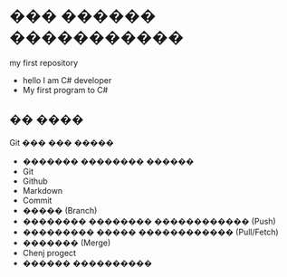 ﻿# ��� ������ �����������
my first repository
* hello I am C# developer
* My first program to C#

## �� ����
Git ���
��� �����
* ������� �������� ������
* Git
* Github
* Markdown
* Commit
* ����� (Branch)
* �������� �������� ������������ (Push)
* ��������� ����� ������������ (Pull/Fetch)
* ������� (Merge)
* Chenj progect
* ������ ����������